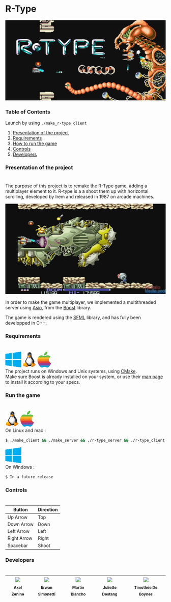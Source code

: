 # R-Type
![TitleScreen](./docs/images/RTypeTitle.jpg)  
### Table of Contents

Launch by using `./make_r-type client`
1. [Presentation of the project](#presentation-of-the-project)
2. [Requirements](#Requirements)
3. [How to run the game](#How-to-run-the-game)
4. [Controls](#controls)
5. [Developers](#Developers)

### Presentation of the project
#
The purpose of this project is to remake the R-Type game, adding a multiplayer element to it.
R-type is a a shoot them up with horizontal scrolling,
developed by Irem and released in 1987 on arcade machines.

![Screenshot](./docs/images/screenshotRtype.jpg)

In order to make the game multiplayer, we implemented a multithreaded server using [Asio](https://www.boost.org/doc/libs/1_76_0/doc/html/boost_asio.html), from the [Boost](https://www.boost.org) library.

The game is rendered using the [SFML](https://www.sfml-dev.org/) library, and has fully been developped in C++. 

### Requirements
#

![windows logo](./docs/images/winlogo.png) ![linux logo](./docs/images/linlogo.png) ![apple logo](./docs/images/applogo.png)  
The project runs on Windows and Unix systems, using [CMake](https://cmake.org/).  
Make sure Boost is already installed on your system, or use their [man page](https://www.boost.org/doc/libs/1_67_0/doc/html/boost_asio/using.html) to install it according to your specs. 
<br/>

### Run the game
#
![linux logo](./docs/images/linlogo.png) ![apple logo](./docs/images/applogo.png)  
On Linux and mac : 
```sh
$ ./make_client && ./make_server && ./r-type_server && ./r-type_client
```
![windows logo](./docs/images/winlogo.png)  
On Windows :
```sh
$ In a future release
```
### Controls
#
 Button        | Direction
 --------------|-------------
 Up Arrow      | Top
 Down Arrow    | Down
 Left Arrow    | Left
 Right Arrow   | Right
 Spacebar      | Shoot


### Developers
#

| [<img src="https://github.com/Azzzen.png?size=85" width=85><br><sub>Axel Zenine</sub>](https://github.com/Azzzen) | [<img src="https://github.com/ErwanSimonetti.png?size=85" width=85><br><sub>Erwan Simonetti</sub>](https://github.com/ErwanSimonetti) | [<img src="https://github.com/BlanchoMartin.png?size=85" width=85><br><sub>Martin Blancho</sub>](https://github.com/BlanchoMartin) | [<img src="https://github.com/JulietteDestang.png?size=85" width=85><br><sub>Juliette Destang</sub>](https://github.com/JulietteDestang) | [<img src="https://github.com/TdeBoynes.png?size=85" width=85><br><sub>Timothée De Boynes</sub>](https://github.com/TdeBoynes)
| :---: | :---: | :---: | :---: | :---: |
